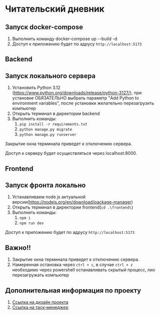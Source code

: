 # Читательский дневник
## Запуск docker-compose
1) Выполнить команду docker-compose up --build -d
2) Доступ к приложению будет по адрусу `http://localhost:5173`

## Backend
## Запуск локального сервера
1) Установить Python 3.12 (https://www.python.org/downloads/release/python-3127/), при установке ОБЯЗАТЕЛЬНО выбрать параметр "Add Python to environment variables", после установки желательно перезагрузить компьютер
2) Открыть терминал в директории backend
3) Выполнить команды:
   1) `pip install -r requirements.txt`
   2) `python manage.py migrate`
   3) `python manage.py runserver`

Закрытие окна терминала приведет к отключению сервера.

Доступ к серверу будет осуществляться через localhost:8000. 

## Frontend
## Запуск фронта локально
1) Устанавливаем node js актуальной версии(https://nodejs.org/en/download/package-manager)
2) Открыть терминал в директории frontend(`cd .\frontend\`)
3) Выполнить команды:
   1) `npm i`
   2) `npm run dev`

Доступ к приложению будет по адрусу `http://localhost:5173`

## Важно!!
1) Закрытие окна терминала приведет к отключению сервера.
2) Намеренная остановка через `ctrl + c`, в случае `ctrl + z` необходимо через powershell останавливать скрытый процесс, лио перезагружать компьютер

## Дополнительная информация по проекту
1) [Ссылка на дизайн проекта](https://design.penpot.app/#/workspace/5e250d03-b345-8112-8005-17de7456b71f/f4c411c4-dd43-81ae-8005-17de86fb5d12)
2) [Ссылка на таск-менеджер](https://mtfaer.kaiten.ru/space/457867)

